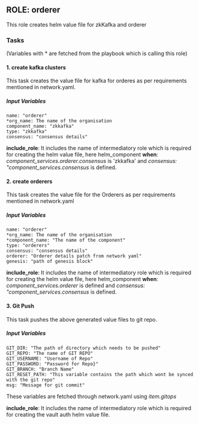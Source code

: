 ## ROLE: orderer
 This role creates helm value file for zkKafka and orderer

### Tasks
(Variables with * are fetched from the playbook which is calling this role)
#### 1. create kafka clusters
This task creates the value file for kafka for orderes as per requirements mentioned in
network.yaml.
##### Input Variables

    name: "orderer"
    *org_name: The name of the organisation
    component_name: "zkkafka"
    type: "zkkafka"
    consensus: "consensus details"
**include_role**: It includes the name of intermediatory role which is required for creating the helm value file, here helm_component
**when**: *component_services.orderer.consensus* is 'zkkafka' and *consensus: "component_services.consensus* is defined.
    
#### 2. create orderers
This task creates the value file for the Orderers as per requirements mentioned in 
network.yaml
##### Input Variables

    name: "orderer"
    *org_name: The name of the organisation
    *component_name: "The name of the component"
    type: "orderers"
    consensus: "consensus details"
    orderer: "Orderer details patch from network yaml"
    genesis: "path of genesis block"
**include_role**: It includes the name of intermediatory role which is required for creating the helm value file, here helm_component
**when**: *component_services.orderer* is defined and *consensus: "component_services.consensus* is defined.

#### 3. Git Push
This task pushes the above generated value files to git repo.
##### Input Variables
    GIT_DIR: "The path of directory which needs to be pushed"
    GIT_REPO: "The name of GIT REPO"
    GIT_USERNAME: "Username of Repo"
    GIT_PASSWORD: "Password for Repo}"
    GIT_BRANCH: "Branch Name"
    GIT_RESET_PATH: "This variable contains the path which wont be synced with the git repo"
    msg: "Message for git commit"
These variables are fetched through network.yaml using *item.gitops*

**include_role**: It includes the name of intermediatory role which is required for creating the vault auth helm value file.
